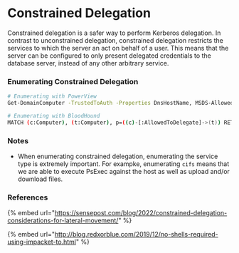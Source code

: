 # Constrained Delegation

Constrained delegation is a safer way to perform Kerberos delegation. In contrast to unconstrained delegation, constrained delegation restricts the services to which the server an act on behalf of a user. This means that the server can be configured to only present delegated credentials to the database server, instead of any other arbitrary service.

### Enumerating Constrained Delegation

```bash
# Enumerating with PowerView
Get-DomainComputer -TrustedToAuth -Properties DnsHostName, MSDS-AllowedToDelegateTo

# Enumerating with BloodHound
MATCH (c:Computer), (t:Computer), p=((c)-[:AllowedToDelegate]->(t)) RETURN p
```

### Notes

* When enumerating constrained delegation, enumerating the service type is extremely important. For exampke, enumerating `cifs` means that we are able to execute PsExec against the host as well as upload and/or download files.&#x20;

### References

{% embed url="https://sensepost.com/blog/2022/constrained-delegation-considerations-for-lateral-movement/" %}

{% embed url="http://blog.redxorblue.com/2019/12/no-shells-required-using-impacket-to.html" %}
